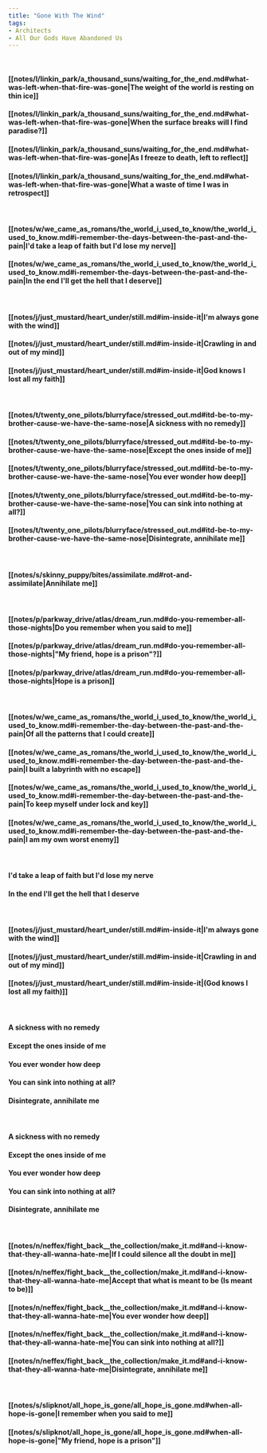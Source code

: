 ```yaml
---
title: "Gone With The Wind"
tags:
- Architects
- All Our Gods Have Abandoned Us
---
```

&nbsp;
#### [[notes/l/linkin_park/a_thousand_suns/waiting_for_the_end.md#what-was-left-when-that-fire-was-gone|The weight of the world is resting on thin ice]]
#### [[notes/l/linkin_park/a_thousand_suns/waiting_for_the_end.md#what-was-left-when-that-fire-was-gone|When the surface breaks will I find paradise?]]
#### [[notes/l/linkin_park/a_thousand_suns/waiting_for_the_end.md#what-was-left-when-that-fire-was-gone|As I freeze to death, left to reflect]]
#### [[notes/l/linkin_park/a_thousand_suns/waiting_for_the_end.md#what-was-left-when-that-fire-was-gone|What a waste of time I was in retrospect]]
&nbsp;
#### [[notes/w/we_came_as_romans/the_world_i_used_to_know/the_world_i_used_to_know.md#i-remember-the-days-between-the-past-and-the-pain|I'd take a leap of faith but I'd lose my nerve]]
#### [[notes/w/we_came_as_romans/the_world_i_used_to_know/the_world_i_used_to_know.md#i-remember-the-days-between-the-past-and-the-pain|In the end I'll get the hell that I deserve]]
&nbsp;
#### [[notes/j/just_mustard/heart_under/still.md#im-inside-it|I'm always gone with the wind]]
#### [[notes/j/just_mustard/heart_under/still.md#im-inside-it|Crawling in and out of my mind]]
#### [[notes/j/just_mustard/heart_under/still.md#im-inside-it|God knows I lost all my faith]]
&nbsp;
#### [[notes/t/twenty_one_pilots/blurryface/stressed_out.md#itd-be-to-my-brother-cause-we-have-the-same-nose|A sickness with no remedy]]
#### [[notes/t/twenty_one_pilots/blurryface/stressed_out.md#itd-be-to-my-brother-cause-we-have-the-same-nose|Except the ones inside of me]]
#### [[notes/t/twenty_one_pilots/blurryface/stressed_out.md#itd-be-to-my-brother-cause-we-have-the-same-nose|You ever wonder how deep]]
#### [[notes/t/twenty_one_pilots/blurryface/stressed_out.md#itd-be-to-my-brother-cause-we-have-the-same-nose|You can sink into nothing at all?]]
#### [[notes/t/twenty_one_pilots/blurryface/stressed_out.md#itd-be-to-my-brother-cause-we-have-the-same-nose|Disintegrate, annihilate me]]
&nbsp;
#### [[notes/s/skinny_puppy/bites/assimilate.md#rot-and-assimilate|Annihilate me]]
&nbsp;
#### [[notes/p/parkway_drive/atlas/dream_run.md#do-you-remember-all-those-nights|Do you remember when you said to me]]
#### [[notes/p/parkway_drive/atlas/dream_run.md#do-you-remember-all-those-nights|"My friend, hope is a prison"?]]
#### [[notes/p/parkway_drive/atlas/dream_run.md#do-you-remember-all-those-nights|Hope is a prison]]
&nbsp;
#### [[notes/w/we_came_as_romans/the_world_i_used_to_know/the_world_i_used_to_know.md#i-remember-the-day-between-the-past-and-the-pain|Of all the patterns that I could create]]
#### [[notes/w/we_came_as_romans/the_world_i_used_to_know/the_world_i_used_to_know.md#i-remember-the-day-between-the-past-and-the-pain|I built a labyrinth with no escape]]
#### [[notes/w/we_came_as_romans/the_world_i_used_to_know/the_world_i_used_to_know.md#i-remember-the-day-between-the-past-and-the-pain|To keep myself under lock and key]]
#### [[notes/w/we_came_as_romans/the_world_i_used_to_know/the_world_i_used_to_know.md#i-remember-the-day-between-the-past-and-the-pain|I am my own worst enemy]]
&nbsp;
#### I'd take a leap of faith but I'd lose my nerve
#### In the end I'll get the hell that I deserve
&nbsp;
#### [[notes/j/just_mustard/heart_under/still.md#im-inside-it|I'm always gone with the wind]]
#### [[notes/j/just_mustard/heart_under/still.md#im-inside-it|Crawling in and out of my mind]]
#### [[notes/j/just_mustard/heart_under/still.md#im-inside-it|(God knows I lost all my faith)]]
&nbsp;
#### A sickness with no remedy
#### Except the ones inside of me
#### You ever wonder how deep
#### You can sink into nothing at all?
#### Disintegrate, annihilate me
&nbsp;
#### A sickness with no remedy
#### Except the ones inside of me
#### You ever wonder how deep
#### You can sink into nothing at all?
#### Disintegrate, annihilate me
&nbsp;
#### [[notes/n/neffex/fight_back__the_collection/make_it.md#and-i-know-that-they-all-wanna-hate-me|If I could silence all the doubt in me]]
#### [[notes/n/neffex/fight_back__the_collection/make_it.md#and-i-know-that-they-all-wanna-hate-me|Accept that what is meant to be (Is meant to be)]]
#### [[notes/n/neffex/fight_back__the_collection/make_it.md#and-i-know-that-they-all-wanna-hate-me|You ever wonder how deep]]
#### [[notes/n/neffex/fight_back__the_collection/make_it.md#and-i-know-that-they-all-wanna-hate-me|You can sink into nothing at all?]]
#### [[notes/n/neffex/fight_back__the_collection/make_it.md#and-i-know-that-they-all-wanna-hate-me|Disintegrate, annihilate me]]
&nbsp;
#### [[notes/s/slipknot/all_hope_is_gone/all_hope_is_gone.md#when-all-hope-is-gone|I remember when you said to me]]
#### [[notes/s/slipknot/all_hope_is_gone/all_hope_is_gone.md#when-all-hope-is-gone|"My friend, hope is a prison"]]
